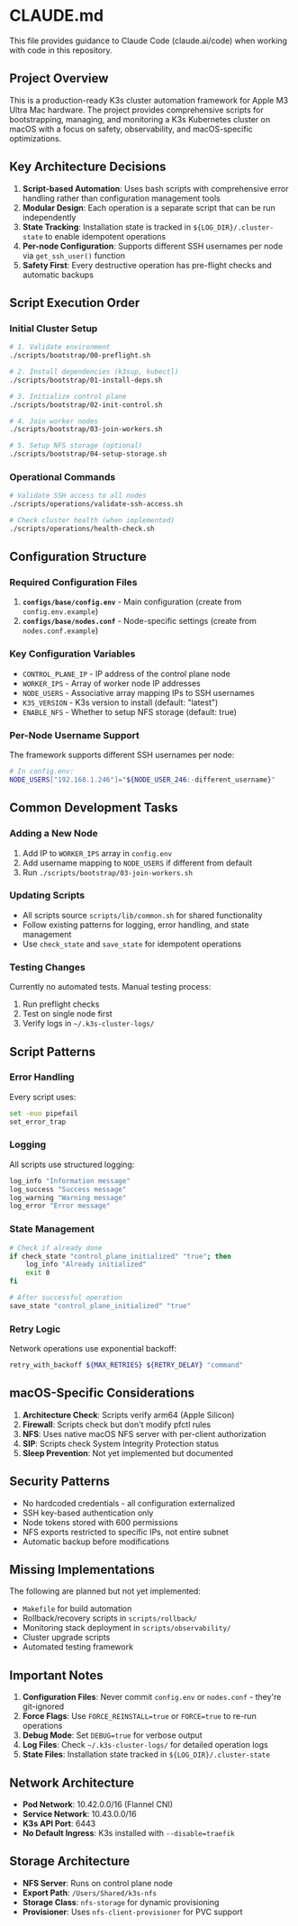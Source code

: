 # CLAUDE.md

This file provides guidance to Claude Code (claude.ai/code) when working with code in this repository.

## Project Overview

This is a production-ready K3s cluster automation framework for Apple M3 Ultra Mac hardware. The project provides comprehensive scripts for bootstrapping, managing, and monitoring a K3s Kubernetes cluster on macOS with a focus on safety, observability, and macOS-specific optimizations.

## Key Architecture Decisions

1. **Script-based Automation**: Uses bash scripts with comprehensive error handling rather than configuration management tools
2. **Modular Design**: Each operation is a separate script that can be run independently
3. **State Tracking**: Installation state is tracked in `${LOG_DIR}/.cluster-state` to enable idempotent operations
4. **Per-node Configuration**: Supports different SSH usernames per node via `get_ssh_user()` function
5. **Safety First**: Every destructive operation has pre-flight checks and automatic backups

## Script Execution Order

### Initial Cluster Setup
```bash
# 1. Validate environment
./scripts/bootstrap/00-preflight.sh

# 2. Install dependencies (k3sup, kubectl)
./scripts/bootstrap/01-install-deps.sh

# 3. Initialize control plane
./scripts/bootstrap/02-init-control.sh

# 4. Join worker nodes
./scripts/bootstrap/03-join-workers.sh

# 5. Setup NFS storage (optional)
./scripts/bootstrap/04-setup-storage.sh
```

### Operational Commands
```bash
# Validate SSH access to all nodes
./scripts/operations/validate-ssh-access.sh

# Check cluster health (when implemented)
./scripts/operations/health-check.sh
```

## Configuration Structure

### Required Configuration Files
1. **`configs/base/config.env`** - Main configuration (create from `config.env.example`)
2. **`configs/base/nodes.conf`** - Node-specific settings (create from `nodes.conf.example`)

### Key Configuration Variables
- `CONTROL_PLANE_IP` - IP address of the control plane node
- `WORKER_IPS` - Array of worker node IP addresses
- `NODE_USERS` - Associative array mapping IPs to SSH usernames
- `K3S_VERSION` - K3s version to install (default: "latest")
- `ENABLE_NFS` - Whether to setup NFS storage (default: true)

### Per-Node Username Support
The framework supports different SSH usernames per node:
```bash
# In config.env:
NODE_USERS["192.168.1.246"]="${NODE_USER_246:-different_username}"
```

## Common Development Tasks

### Adding a New Node
1. Add IP to `WORKER_IPS` array in `config.env`
2. Add username mapping to `NODE_USERS` if different from default
3. Run `./scripts/bootstrap/03-join-workers.sh`

### Updating Scripts
- All scripts source `scripts/lib/common.sh` for shared functionality
- Follow existing patterns for logging, error handling, and state management
- Use `check_state` and `save_state` for idempotent operations

### Testing Changes
Currently no automated tests. Manual testing process:
1. Run preflight checks
2. Test on single node first
3. Verify logs in `~/.k3s-cluster-logs/`

## Script Patterns

### Error Handling
Every script uses:
```bash
set -euo pipefail
set_error_trap
```

### Logging
All scripts use structured logging:
```bash
log_info "Information message"
log_success "Success message"
log_warning "Warning message"
log_error "Error message"
```

### State Management
```bash
# Check if already done
if check_state "control_plane_initialized" "true"; then
    log_info "Already initialized"
    exit 0
fi

# After successful operation
save_state "control_plane_initialized" "true"
```

### Retry Logic
Network operations use exponential backoff:
```bash
retry_with_backoff ${MAX_RETRIES} ${RETRY_DELAY} "command"
```

## macOS-Specific Considerations

1. **Architecture Check**: Scripts verify arm64 (Apple Silicon)
2. **Firewall**: Scripts check but don't modify pfctl rules
3. **NFS**: Uses native macOS NFS server with per-client authorization
4. **SIP**: Scripts check System Integrity Protection status
5. **Sleep Prevention**: Not yet implemented but documented

## Security Patterns

- No hardcoded credentials - all configuration externalized
- SSH key-based authentication only
- Node tokens stored with 600 permissions
- NFS exports restricted to specific IPs, not entire subnet
- Automatic backup before modifications

## Missing Implementations

The following are planned but not yet implemented:
- `Makefile` for build automation
- Rollback/recovery scripts in `scripts/rollback/`
- Monitoring stack deployment in `scripts/observability/`
- Cluster upgrade scripts
- Automated testing framework

## Important Notes

1. **Configuration Files**: Never commit `config.env` or `nodes.conf` - they're git-ignored
2. **Force Flags**: Use `FORCE_REINSTALL=true` or `FORCE=true` to re-run operations
3. **Debug Mode**: Set `DEBUG=true` for verbose output
4. **Log Files**: Check `~/.k3s-cluster-logs/` for detailed operation logs
5. **State Files**: Installation state tracked in `${LOG_DIR}/.cluster-state`

## Network Architecture

- **Pod Network**: 10.42.0.0/16 (Flannel CNI)
- **Service Network**: 10.43.0.0/16
- **K3s API Port**: 6443
- **No Default Ingress**: K3s installed with `--disable=traefik`

## Storage Architecture

- **NFS Server**: Runs on control plane node
- **Export Path**: `/Users/Shared/k3s-nfs`
- **Storage Class**: `nfs-storage` for dynamic provisioning
- **Provisioner**: Uses `nfs-client-provisioner` for PVC support